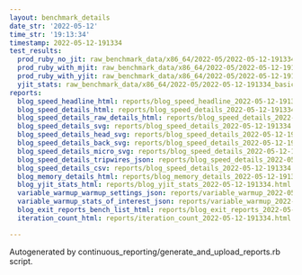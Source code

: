 ```yaml
---
layout: benchmark_details
date_str: '2022-05-12'
time_str: '19:13:34'
timestamp: 2022-05-12-191334
test_results:
  prod_ruby_no_jit: raw_benchmark_data/x86_64/2022-05/2022-05-12-191334_basic_benchmark_prod_ruby_no_jit.json
  prod_ruby_with_mjit: raw_benchmark_data/x86_64/2022-05/2022-05-12-191334_basic_benchmark_prod_ruby_with_mjit.json
  prod_ruby_with_yjit: raw_benchmark_data/x86_64/2022-05/2022-05-12-191334_basic_benchmark_prod_ruby_with_yjit.json
  yjit_stats: raw_benchmark_data/x86_64/2022-05/2022-05-12-191334_basic_benchmark_yjit_stats.json
reports:
  blog_speed_headline_html: reports/blog_speed_headline_2022-05-12-191334.html
  blog_speed_details_html: reports/blog_speed_details_2022-05-12-191334.html
  blog_speed_details_raw_details_html: reports/blog_speed_details_2022-05-12-191334.raw_details.html
  blog_speed_details_svg: reports/blog_speed_details_2022-05-12-191334.svg
  blog_speed_details_head_svg: reports/blog_speed_details_2022-05-12-191334.head.svg
  blog_speed_details_back_svg: reports/blog_speed_details_2022-05-12-191334.back.svg
  blog_speed_details_micro_svg: reports/blog_speed_details_2022-05-12-191334.micro.svg
  blog_speed_details_tripwires_json: reports/blog_speed_details_2022-05-12-191334.tripwires.json
  blog_speed_details_csv: reports/blog_speed_details_2022-05-12-191334.csv
  blog_memory_details_html: reports/blog_memory_details_2022-05-12-191334.html
  blog_yjit_stats_html: reports/blog_yjit_stats_2022-05-12-191334.html
  variable_warmup_warmup_settings_json: reports/variable_warmup_2022-05-12-191334.warmup_settings.json
  variable_warmup_stats_of_interest_json: reports/variable_warmup_2022-05-12-191334.stats_of_interest.json
  blog_exit_reports_bench_list_html: reports/blog_exit_reports_2022-05-12-191334.bench_list.html
  iteration_count_html: reports/iteration_count_2022-05-12-191334.html

---
```

Autogenerated by continuous_reporting/generate_and_upload_reports.rb script.
